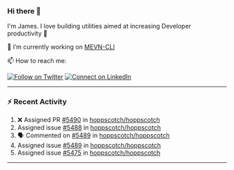 ### Hi there 👋

I'm James. I love building utilities aimed at increasing Developer productivity :raised_hands: 

🔭 I’m currently working on [MEVN-CLI](https://github.com/madlabsinc/mevn-cli)

📫 How to reach me:

[![Follow on Twitter](https://img.shields.io/badge/--twitter?label=Twitter&logo=Twitter&style=social)](https://twitter.com/james_madhacks) [![Connect on LinkedIn](https://img.shields.io/badge/--linkedin?label=LinkedIn&logo=LinkedIn&style=social)](https://www.linkedin.com/in/jamesgeorge007)

---

### :zap: Recent Activity

<!--START_SECTION:activity-->
1. ❌ Assigned PR [#5490](undefined) in [hoppscotch/hoppscotch](https://github.com/hoppscotch/hoppscotch)
2.  Assigned issue [#5488](https://github.com/hoppscotch/hoppscotch/issues/5488) in [hoppscotch/hoppscotch](https://github.com/hoppscotch/hoppscotch)
3. 🗣 Commented on [#5489](https://github.com/hoppscotch/hoppscotch/issues/5489#issuecomment-3414277841) in [hoppscotch/hoppscotch](https://github.com/hoppscotch/hoppscotch)
4.  Assigned issue [#5489](https://github.com/hoppscotch/hoppscotch/issues/5489) in [hoppscotch/hoppscotch](https://github.com/hoppscotch/hoppscotch)
5.  Assigned issue [#5475](https://github.com/hoppscotch/hoppscotch/issues/5475) in [hoppscotch/hoppscotch](https://github.com/hoppscotch/hoppscotch)
<!--END_SECTION:activity-->

---

<!--
**jamesgeorge007/jamesgeorge007** is a ✨ _special_ ✨ repository because its `README.md` (this file) appears on your GitHub profile.

Here are some ideas to get you started:

- 🌱 I’m currently learning ...
- 👯 I’m looking to collaborate on ...
- 🤔 I’m looking for help with ...
- 💬 Ask me about ...
- 😄 Pronouns: ...
- ⚡ Fun fact: ...
-->
